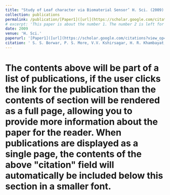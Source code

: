 ```yaml
---
title: "Study of Leaf character via Biomaterial Sensor’ H. Sci. (2009) 205-209."
collection: publications
permalink: /publication/[Paper1]([url](https://scholar.google.com/citations?view_op=view_citation&hl=en&user=1JNHAv0AAAAJ&citation_for_view=1JNHAv0AAAAJ:9yKSN-GCB0IC))
# excerpt: 'This paper is about the number 1. The number 2 is left for future work.'
date: 2009
venue: 'H. Sci.'
paperurl: '[Paper1]([url](https://scholar.google.com/citations?view_op=view_citation&hl=en&user=1JNHAv0AAAAJ&citation_for_view=1JNHAv0AAAAJ:9yKSN-GCB0IC))'
citation: ' S. S. Borwar, P. S. More, V.V. Kshirsagar, H. R. Khambayat, A.V. Shelke, A. R. Junghare, A.U. Ubale and C.S. Ghuge, (2009). &quot;[Study of Leaf character via Biomaterial Sensor](https://scholar.google.com/citations?view_op=view_citation&hl=en&user=1JNHAv0AAAAJ&citation_for_view=1JNHAv0AAAAJ:9yKSN-GCB0IC).&quot; <i>H. Sci.</i>. 1(1).'
---
```


# The contents above will be part of a list of publications, if the user clicks the link for the publication than the contents of section will be rendered as a full page, allowing you to provide more information about the paper for the reader. When publications are displayed as a single page, the contents of the above "citation" field will automatically be included below this section in a smaller font.

